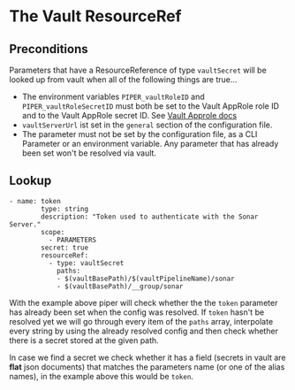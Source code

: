 # The Vault ResourceRef

## Preconditions

Parameters that have a ResourceReference of type `vaultSecret` will be looked up from vault when all of the following things are true...

* The environment variables `PIPER_vaultRoleID` and `PIPER_vaultRoleSecretID` must both be set to the Vault AppRole role ID and to the Vault AppRole secret ID. See [Vault Approle docs](https://www.vaultproject.io/docs/auth/approle)
* `vaultServerUrl` ist set in the `general` section of the configuration file.
* The parameter must not be set by the configuration file, as a CLI Parameter or an environment variable. Any parameter that has already been set won't be resolved via vault.

## Lookup

```
- name: token
        type: string
        description: "Token used to authenticate with the Sonar Server."
        scope:
          - PARAMETERS
        secret: true
        resourceRef:
          - type: vaultSecret
            paths:
            - $(vaultBasePath)/$(vaultPipelineName)/sonar
            - $(vaultBasePath)/__group/sonar
```

With the example above piper will check whether the the `token` parameter has already been set when the config was resolved. If `token` hasn't be resolved yet we will go through every item of the `paths` array, interpolate every string by using the already resolved config and then check whether there is a secret stored at the given path.

In case we find a secret we check whether it has a field (secrets in vault are **flat** json documents) that matches the parameters name (or one of the alias names), in the example above this would be `token`.
